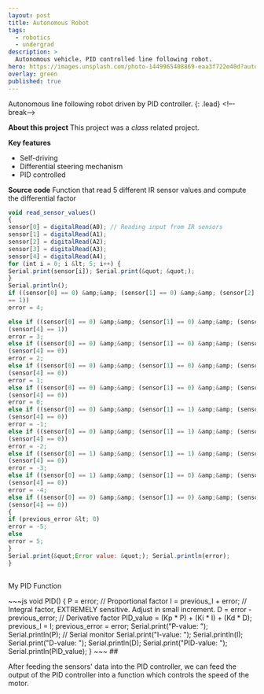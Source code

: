 ```yaml
---
layout: post
title: Autonomous Robot
tags:
  - robotics
  - undergrad
description: >
  Autonomous vehicle. PID controlled line following robot.
hero: https://images.unsplash.com/photo-1449965408869-eaa3f722e40d?auto=format&fit=crop&w=1350&q=60&ixid=dW5zcGxhc2guY29tOzs7Ozs%3D
overlay: green
published: true
---
```

Autonomous line following robot driven by PID controller.
{: .lead}
<!–-break-–>

**About this project**
This project was a *class* related project.

**Key features**
* Self-driving
* Differential steering mechanism
* PID controlled

**Source code**
Function that read 5 different IR sensor values and compute the differential factor
~~~js
void read_sensor_values()
{
sensor[0] = digitalRead(A0); // Reading input from IR sensors
sensor[1] = digitalRead(A1);
sensor[2] = digitalRead(A2);
sensor[3] = digitalRead(A3);
sensor[4] = digitalRead(A4);
for (int i = 0; i &lt; 5; i++) {
Serial.print(sensor[i]); Serial.print(&quot; &quot;);
}
Serial.println();
if ((sensor[0] == 0) &amp;&amp; (sensor[1] == 0) &amp;&amp; (sensor[2] == 0) &amp;&amp; (sensor[3] == 0) &amp;&amp; (sensor[4]
== 1))
error = 4;

else if ((sensor[0] == 0) &amp;&amp; (sensor[1] == 0) &amp;&amp; (sensor[2] == 0) &amp;&amp; (sensor[3] == 1) &amp;&amp;
(sensor[4] == 1))
error = 3;
else if ((sensor[0] == 0) &amp;&amp; (sensor[1] == 0) &amp;&amp; (sensor[2] == 0) &amp;&amp; (sensor[3] == 1) &amp;&amp;
(sensor[4] == 0))
error = 2;
else if ((sensor[0] == 0) &amp;&amp; (sensor[1] == 0) &amp;&amp; (sensor[2] == 1) &amp;&amp; (sensor[3] == 1) &amp;&amp;
(sensor[4] == 0))
error = 1;
else if ((sensor[0] == 0) &amp;&amp; (sensor[1] == 0) &amp;&amp; (sensor[2] == 1) &amp;&amp; (sensor[3] == 0) &amp;&amp;
(sensor[4] == 0))
error = 0;
else if ((sensor[0] == 0) &amp;&amp; (sensor[1] == 1) &amp;&amp; (sensor[2] == 1) &amp;&amp; (sensor[3] == 0) &amp;&amp;
(sensor[4] == 0))
error = -1;
else if ((sensor[0] == 0) &amp;&amp; (sensor[1] == 1) &amp;&amp; (sensor[2] == 0) &amp;&amp; (sensor[3] == 0) &amp;&amp;
(sensor[4] == 0))
error = -2;
else if ((sensor[0] == 1) &amp;&amp; (sensor[1] == 1) &amp;&amp; (sensor[2] == 0) &amp;&amp; (sensor[3] == 0) &amp;&amp;
(sensor[4] == 0))
error = -3;
else if ((sensor[0] == 1) &amp;&amp; (sensor[1] == 0) &amp;&amp; (sensor[2] == 0) &amp;&amp; (sensor[3] == 0) &amp;&amp;
(sensor[4] == 0))
error = -4;
else if ((sensor[0] == 0) &amp;&amp; (sensor[1] == 0) &amp;&amp; (sensor[2] == 0) &amp;&amp; (sensor[3] == 0) &amp;&amp;
(sensor[4] == 0))
{
if (previous_error &lt; 0)
error = -5;
else
error = 5;
}
Serial.print(&quot;Error value: &quot;); Serial.println(error);
}
~~~
##

<p>My PID Function</p>
~~~js
void PID()
{
P = error; // Proportional factor
I = previous_I + error; // Integral factor, EXTREMELY sensitive. Adjust in small
increment.
D = error - previous_error; // Derivative factor
PID_value = (Kp * P) + (Ki * I) + (Kd * D);
previous_I = I;
previous_error = error;
Serial.print(&quot;P-value: &quot;); Serial.println(P); // Serial monitor
Serial.print(&quot;I-value: &quot;); Serial.println(I);
Serial.print(&quot;D-value: &quot;); Serial.println(D);
Serial.print(&quot;PID-value: &quot;); Serial.println(PID_value);
}
~~~
##

After feeding the sensors' data into the PID controller, we can feed the output of the PID controller into a function which controls the speed of the motor.
